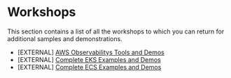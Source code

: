 # Workshops

This section contains a list of all the workshops to which you can return for additional samples and demonstrations.

- [EXTERNAL] [AWS Observabilitys Tools and Demos](https://observability.workshop.aws/en/)
- [EXTERNAL] [Complete EKS Examples and Demos](https://www.eksworkshop.com/)
- [EXTERNAL] [Complete ECS Examples and Demos](https://www.ecsworkshop.com/)
